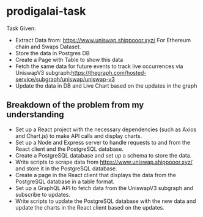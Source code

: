 # prodigalai-task

Task Given: 

- Extract Data from: https://www.uniswap.shippooor.xyz/ For Ethereum chain and Swaps Dataset.
- Store the data in Postgres DB
- Create a Page with Table to show this data
- Fetch the same data for future events to track live occurrences via UniswapV3 subgraph:https://thegraph.com/hosted-service/subgraph/uniswap/uniswap-v3
- Update the data in DB and Live Chart based on the updates in the graph

## Breakdown of the problem from my understanding

- Set up a React project with the necessary dependencies (such as Axios and Chart.js) to make API calls and display charts.
- Set up a Node and Express server to handle requests to and from the React client and the PostgreSQL database.
- Create a PostgreSQL database and set up a schema to store the data.
- Write scripts to scrape data from https://www.uniswap.shippooor.xyz/ and store it in the PostgreSQL database.
- Create a page in the React client that displays the data from the PostgreSQL database in a table format.
- Set up a GraphQL API to fetch data from the UniswapV3 subgraph and subscribe to updates.
- Write scripts to update the PostgreSQL database with the new data and update the charts in the React client based on the updates.